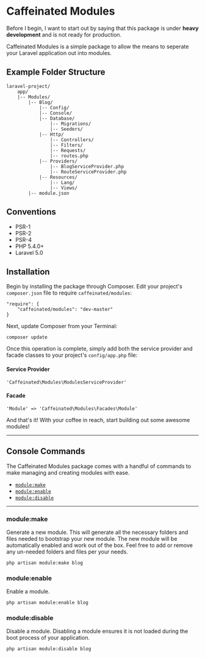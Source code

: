 Caffeinated Modules
===================
Before I begin, I want to start out by saying that this package is under **heavy development** and is not ready for production.

Caffeinated Modules is a simple package to allow the means to seperate your Laravel application out into modules.

Example Folder Structure
------------------------
```
laravel-project/
	app/
	|--	Modules/
		|--	Blog/
			|-- Config/
			|--	Console/
			|-- Database/
				|-- Migrations/
				|-- Seeders/
			|--	Http/
				|--	Controllers/
				|--	Filters/
				|--	Requests/
				|--	routes.php
			|--	Providers/
				|-- BlogServiceProvider.php
				|-- RouteServiceProvider.php
			|--	Resources/
				|--	Lang/
				|--	Views/
		|--	module.json
```

Conventions
-----------
* PSR-1
* PSR-2
* PSR-4
* PHP 5.4.0+
* Laravel 5.0

Installation
------------
Begin by installing the package through Composer. Edit your project's `composer.json` file to require `caffeinated/modules`:

```
"require": {
	"caffeinated/modules": "dev-master"
}
```

Next, update Composer from your Terminal:

```
composer update
```

Once this operation is complete, simply add both the service provider and facade classes to your project's `config/app.php` file:

#### Service Provider
```
'Caffeinated\Modules\ModulesServiceProvider'
```

#### Facade
```
'Module' => 'Caffeinated\Modules\Facades\Module'
```

And that's it! With your coffee in reach, start building out some awesome modules!

---

Console Commands
----------------
The Caffeinated Modules package comes with a handful of commands to make managing and creating modules with ease.

- [`module:make`](#module:make)
- [`module:enable`](#module:enable)
- [`module:disable`](#module:disable)

---

### module:make
Generate a new module. This will generate all the necessary folders and files needed to bootstrap your new module. The new module will be automatically enabled and work out of the box. Feel free to add or remove any un-needed folders and files per your needs.

```
php artisan module:make blog
```

### module:enable
Enable a module.

```
php artisan module:enable blog
```

### module:disable
Disable a module. Disabling a module ensures it is not loaded during the boot process of your application.

```
php artisan module:disable blog
```